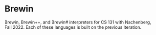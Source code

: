 # Brewin
Brewin, Brewin++, and Brewin# interpreters for CS 131 with Nachenberg, Fall 2022.
Each of these languages is built on the previous iteration.
